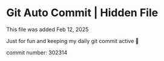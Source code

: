 # Git Auto Commit | Hidden File

This file was added Feb 12, 2025

Just for fun and keeping my daily git commit active 🤪

commit number: 302314
